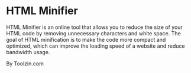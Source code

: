 # HTML Minifier


HTML Minifier is an online tool that allows you to reduce the size of your HTML code by removing unnecessary characters and white space. The goal of HTML minification is to make the code more compact and optimized, which can improve the loading speed of a website and reduce bandwidth usage.

By Toolzin.com
